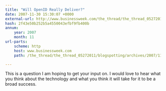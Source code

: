 ```yaml
---
title: "Will OpenID Really Deliver?"
date: 2007-11-30 15:30:07 +0000
external-url: http://www.businessweek.com/the_thread/the_thread_05272011/blogspotting/archives/2007/11/will_openid_rea.html
hash: 2f43e50b252b5a4550043efbf9fb400b
annum:
    year: 2007
    month: 11
url-parts:
    scheme: http
    host: www.businessweek.com
    path: /the_thread/the_thread_05272011/blogspotting/archives/2007/11/will_openid_rea.html

---
```


This is a question I am hoping to get your input on. I would love to hear what you think about the technology and what you think it will take for it to be a broad success.
